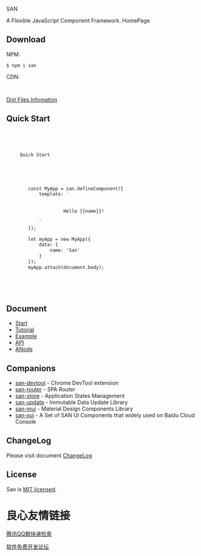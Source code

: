  
     
         
     
 

 SAN 

 
A Flexible JavaScript Component Framework.  HomePage 
 

 
     
     
     
     
     
 




## Download

NPM:

```
$ npm i san
```

CDN:

```html
  
```

[Dist Files Infomation](https://github.com/ecomfe/san/tree/master/dist)


## Quick Start

```html
 
 

 
     Quick Start 
      
 

 
     
        const MyApp = san.defineComponent({
            template: `
                 
                     
                     Hello {{name}}! 
                 
            `
        });

        let myApp = new MyApp({
            data: {
                name: 'San'
            }
        });
        myApp.attach(document.body);
     
 

 
```


## Document

- [Start](https://ecomfe.github.io/san/tutorial/start/)
- [Tutorial](https://ecomfe.github.io/san/tutorial/setup/)
- [Example](https://ecomfe.github.io/san/example/)
- [API](https://ecomfe.github.io/san/doc/api/)
- [ANode](https://github.com/ecomfe/san/blob/master/doc/anode.md)


## Companions

- [san-devtool](https://github.com/ecomfe/san-devtool/blob/master/docs/user_guide.md) - Chrome DevTool extension
- [san-router](https://github.com/ecomfe/san-router) - SPA Router
- [san-store](https://github.com/ecomfe/san-store) - Application States Management
- [san-update](https://github.com/ecomfe/san-update) - Immutable Data Update Library
- [san-mui](https://ecomfe.github.io/san-mui/) - Material Design Components Library
- [san-xui](https://ecomfe.github.io/san-xui/) - A Set of SAN UI Components that widely used on Baidu Cloud Console


## ChangeLog

Please visit document [ChangeLog](https://github.com/ecomfe/san/blob/master/CHANGELOG.md)


## License

San is [MIT licensed](./LICENSE).


 # 良心友情链接

[腾讯QQ群快速检索](http://u.720life.cn/s/8cf73f7c)

[软件免费开发论坛](http://u.720life.cn/s/bbb01dc0)